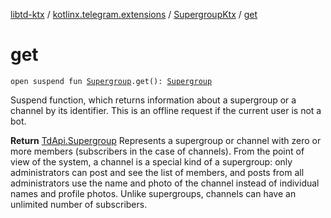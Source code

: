 [libtd-ktx](../../index.md) / [kotlinx.telegram.extensions](../index.md) / [SupergroupKtx](index.md) / [get](./get.md)

# get

`open suspend fun `[`Supergroup`](https://tdlibx.github.io/td/docs/org/drinkless/td/libcore/telegram/TdApi.Supergroup.html)`.get(): `[`Supergroup`](https://tdlibx.github.io/td/docs/org/drinkless/td/libcore/telegram/TdApi.Supergroup.html)

Suspend function, which returns information about a supergroup or a channel by its identifier.
This is an offline request if the current user is not a bot.

**Return**
[TdApi.Supergroup](https://tdlibx.github.io/td/docs/org/drinkless/td/libcore/telegram/TdApi.Supergroup.html) Represents a supergroup or channel with zero or more members
(subscribers in the case of channels). From the point of view of the system, a channel is a
special kind of a supergroup: only administrators can post and see the list of members, and posts
from all administrators use the name and photo of the channel instead of individual names and
profile photos. Unlike supergroups, channels can have an unlimited number of subscribers.

